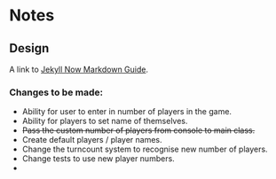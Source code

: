 # Notes 

## Design

A link to [Jekyll Now Markdown Guide](https://raw.githubusercontent.com/barryclark/www.jekyllnow.com/gh-pages/_posts/2014-6-19-Markdown-Style-Guide.md). 

### Changes to be made:
- Ability for user to enter in number of players in the game.
- Ability for players to set name of themselves.
- ~~Pass the custom number of players from console to main class.~~
- Create default players / player names.
- Change the turncount system to recognise new number of players.
- Change tests to use new player numbers.
- 